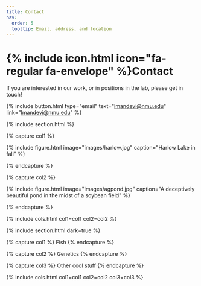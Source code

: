 ```yaml
---
title: Contact
nav:
  order: 5
  tooltip: Email, address, and location
---
```


# {% include icon.html icon="fa-regular fa-envelope" %}Contact

If you are interested in our work, or in positions in the lab, please get in touch!

{%
  include button.html
  type="email"
  text="lmandevi@nmu.edu"
  link="lmandevi@nmu.edu"
%}


{% include section.html %}

{% capture col1 %}

{%
  include figure.html
  image="images/harlow.jpg"
  caption="Harlow Lake in fall"
%}

{% endcapture %}

{% capture col2 %}

{%
  include figure.html
  image="images/agpond.jpg"
  caption="A deceptively beautiful pond in the midst of a soybean field"
%}

{% endcapture %}

{% include cols.html col1=col1 col2=col2 %}

{% include section.html dark=true %}

{% capture col1 %}
Fish
{% endcapture %}

{% capture col2 %}
Genetics
{% endcapture %}

{% capture col3 %}
Other cool stuff
{% endcapture %}

{% include cols.html col1=col1 col2=col2 col3=col3 %}
